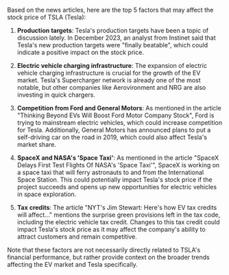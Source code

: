 Based on the news articles, here are the top 5 factors that may affect the stock price of TSLA (Tesla):

1. **Production targets**: Tesla's production targets have been a topic of discussion lately. In December 2023, an analyst from Instinet said that Tesla's new production targets were "finally beatable", which could indicate a positive impact on the stock price.

2. **Electric vehicle charging infrastructure**: The expansion of electric vehicle charging infrastructure is crucial for the growth of the EV market. Tesla's Supercharger network is already one of the most notable, but other companies like Aerovironment and NRG are also investing in quick chargers.

3. **Competition from Ford and General Motors**: As mentioned in the article "Thinking Beyond EVs Will Boost Ford Motor Company Stock", Ford is trying to mainstream electric vehicles, which could increase competition for Tesla. Additionally, General Motors has announced plans to put a self-driving car on the road in 2019, which could also affect Tesla's market share.

4. **SpaceX and NASA's 'Space Taxi'**: As mentioned in the article "SpaceX Delays First Test Flights Of NASA's 'Space Taxi'", SpaceX is working on a space taxi that will ferry astronauts to and from the International Space Station. This could potentially impact Tesla's stock price if the project succeeds and opens up new opportunities for electric vehicles in space exploration.

5. **Tax credits**: The article "NYT's Jim Stewart: Here's how EV tax credits will affect..." mentions the surprise green provisions left in the tax code, including the electric vehicle tax credit. Changes to this tax credit could impact Tesla's stock price as it may affect the company's ability to attract customers and remain competitive.

Note that these factors are not necessarily directly related to TSLA's financial performance, but rather provide context on the broader trends affecting the EV market and Tesla specifically.